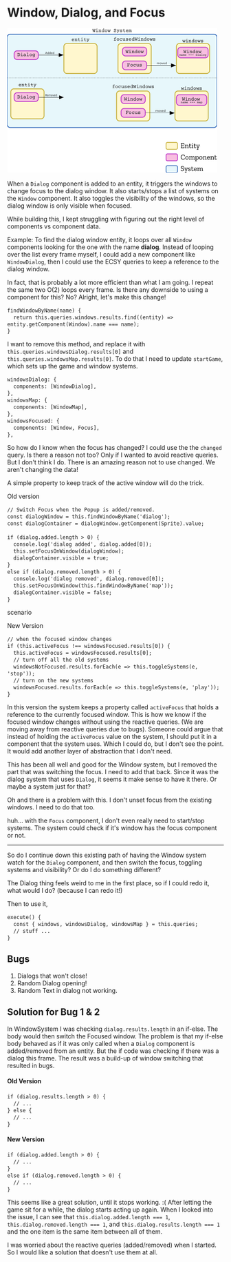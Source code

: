 # Window, Dialog, and Focus

![WindowSystem Diagram](./WindowSystem_Diagram.png)

When a `Dialog` component is added to an entity, it triggers the windows to change focus to the dialog window. It also starts/stops a list of systems on the `Window` component. It also toggles the visibility of the windows, so the dialog window is only visible when focused.

While building this, I kept struggling with figuring out the right level of components vs component data.

Example: To find the dialog window entity, it loops over all `Window` components looking for the one with the name __dialog__. Instead of looping over the list every frame myself, I could add a new component like `WindowDialog`, then I could use the ECSY queries to keep a reference to the dialog window.

In fact, that is probably a lot more efficient than what I am going. I repeat the same two O(2) loops every frame. Is there any downside to using a component for this? No? Alright, let's make this change!


```
findWindowByName(name) {
  return this.queries.windows.results.find((entity) => entity.getComponent(Window).name === name);
}
```

I want to remove this method, and replace it with `this.queries.windowsDialog.results[0]` and `this.queries.windowsMap.results[0]`. To do that I need to update `startGame`, which sets up the game and window systems.

```
windowsDialog: {
  components: [WindowDialog],
},
windowsMap: {
  components: [WindowMap],
},
windowsFocused: {
  components: [Window, Focus],
},
```

So how do I know when the focus has changed? I could use the the `changed` query. Is there a reason not too? Only if I wanted to avoid reactive queries. But I don't think I do. There is an amazing reason not to use changed. We aren't changing the data!

A simple property to keep track of the active window will do the trick.

Old version
```
// Switch Focus when the Popup is added/removed.
const dialogWindow = this.findWindowByName('dialog');
const dialogContainer = dialogWindow.getComponent(Sprite).value;

if (dialog.added.length > 0) {
  console.log('dialog added', dialog.added[0]);
  this.setFocusOnWindow(dialogWindow);
  dialogContainer.visible = true;
}
else if (dialog.removed.length > 0) {
  console.log('dialog removed', dialog.removed[0]);
  this.setFocusOnWindow(this.findWindowByName('map'));
  dialogContainer.visible = false;
}

```
scenario

New Version
```
// when the focused window changes
if (this.activeFocus !== windowsFocused.results[0]) {
  this.activeFocus = windowsFocused.results[0];
  // turn off all the old systems
  windowsNotFocused.results.forEach(e => this.toggleSystems(e, 'stop'));
  // turn on the new systems
  windowsFocused.results.forEach(e => this.toggleSystems(e, 'play'));
}
```
In this version the system keeps a property called `activeFocus` that holds a reference to the currently focused window. This is how we know if the focused window changes without using the reactive queries. (We are moving away from reactive queries due to bugs). Someone could argue that instead of holding the `activeFocus` value on the system, I should put it in a component that the system uses. Which I could do, but I don't see the point. It would add another layer of abstraction that I don't need.


This has been all well and good for the Window system, but I removed the part that was switching the focus. I need to add that back. Since it was the dialog system that uses `Dialog`, it seems it make sense to have it there. Or maybe a system just for that?

Oh and there is a problem with this. I don't unset focus from the existing windows. I need to do that too.


huh... with the `Focus` component, I don't even really need to start/stop systems. The system could check if it's window has the focus component or not.

---

So do I continue down this existing path of having the Window system watch for the `Dialog` component, and then switch the focus, toggling systems and visibility? Or do I do something different?

The Dialog thing feels weird to me in the first place, so if I could redo it, what would I do? (because I can redo it!)

Then to use it,
```
execute() {
  const { windows, windowsDialog, windowsMap } = this.queries;
  // stuff ...
}
```



## Bugs

1. Dialogs that won't close!
2. Random Dialog opening!
3. Random Text in dialog not working.

## Solution for Bug 1 & 2
In WindowSystem I was checking `dialog.results.length` in an if-else. The body would then switch the Focused window. The problem is that my if-else body behaved as if it was only called when a `Dialog` component is added/removed from an entity. But the if code was checking if there was a dialog this frame. The result was a build-up of window switching that resulted in bugs.

#### Old Version
```
if (dialog.results.length > 0) {
  // ...
} else {
  // ...
}
```

#### New Version
```
if (dialog.added.length > 0) {
  // ...
}
else if (dialog.removed.length > 0) {
  // ...
}
```

This seems like a great solution, until it stops working. :( After letting the game sit for a while, the dialog starts acting up again. When I looked into the issue, I can see that  `this.dialog.added.length === 1`, `this.dialog.removed.length === 1`, and `this.dialog.results.length === 1` and the one item is the same item between all of them.

I was worried about the reactive queries (added/removed) when I started. So I would like a solution that doesn't use them at all.
